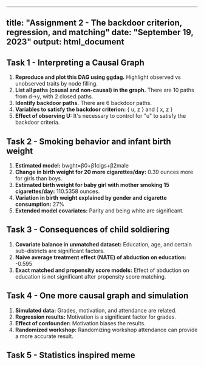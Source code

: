 
---
title: "Assignment 2 - The backdoor criterion, regression, and matching"
date: "September 19, 2023"
output: html_document
---

## Task 1 - Interpreting a Causal Graph

1. **Reproduce and plot this DAG using ggdag.** Highlight observed vs unobserved traits by node filling.
2. **List all paths (causal and non-causal) in the graph.** There are 10 paths from d->y, with 2 closed paths.
3. **Identify backdoor paths.** There are 6 backdoor paths.
4. **Variables to satisfy the backdoor criterion:** { u, z } and { x, z }
5. **Effect of observing U:** It's necessary to control for "u" to satisfy the backdoor criteria.

## Task 2 - Smoking behavior and infant birth weight

1. **Estimated model:** bwght=β0+β1cigs+β2male
2. **Change in birth weight for 20 more cigarettes/day:** 0.39 ounces more for girls than boys.
3. **Estimated birth weight for baby girl with mother smoking 15 cigarettes/day:** 110.5358 ounces.
4. **Variation in birth weight explained by gender and cigarette consumption:** 27%
5. **Extended model covariates:** Parity and being white are significant.

## Task 3 - Consequences of child soldiering

1. **Covariate balance in unmatched dataset:** Education, age, and certain sub-districts are significant factors.
2. **Naive average treatment effect (NATE) of abduction on education:** -0.595
3. **Exact matched and propensity score models:** Effect of abduction on education is not significant after propensity score matching.

## Task 4 - One more causal graph and simulation

1. **Simulated data:** Grades, motivation, and attendance are related.
2. **Regression results:** Motivation is a significant factor for grades.
3. **Effect of confounder:** Motivation biases the results.
4. **Randomized workshop:** Randomizing workshop attendance can provide a more accurate result.

## Task 5 - Statistics inspired meme

